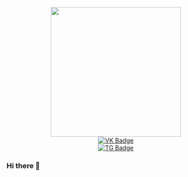 <div id="header" align="center">
  <img src="https://media.giphy.com/media/aQwvKKi4Lv3t63nZl9/giphy.gif" width="300"/>
  <div id="badges" style="display: flex; flex-direction: column; align-items: center;">
    <a href="your-VK-URL">
      <img src="https://img.shields.io/badge/VK-blue?logo=vk&logoColor=white&style=for-the-badge" alt="VK Badge"/>
    </a>
    <a href="your-TG-URL">
      <img src="https://img.shields.io/badge/Telegram-blue?logo=telegram&logoColor=white&style=for-the-badge" alt="TG Badge"/>
    </a>
  </div>
</div>

### Hi there 👋

<!--
**ThisAster/ThisAster** is a ✨ _special_ ✨ repository because its `README.md` (this file) appears on your GitHub profile.

Here are some ideas to get you started:

- 🔭 I’m currently working on ...
- 🌱 I’m currently learning ...
- 👯 I’m looking to collaborate on ...
- 🤔 I’m looking for help with ...
- 💬 Ask me about ...
- 📫 How to reach me: ...
- 😄 Pronouns: ...
- ⚡ Fun fact: ...
-->
